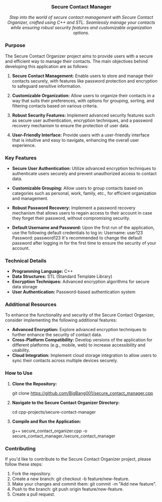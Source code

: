 <h3 align="center">Secure Contact Manager</h3>

<p align="center">
  <em>Step into the world of secure contact management with Secure Contact Organizer, crafted using C++ and STL. Seamlessly manage your contacts while ensuring robust security features and customizable organization options.</em>
</p>

### Purpose

The Secure Contact Organizer project aims to provide users with a secure and efficient way to manage their contacts. The main objectives behind developing this application are as follows:

1. **Secure Contact Management:** Enable users to store and manage their contacts securely, with features like password protection and encryption to safeguard sensitive information.

2. **Customizable Organization:** Allow users to organize their contacts in a way that suits their preferences, with options for grouping, sorting, and filtering contacts based on various criteria.

3. **Robust Security Features:** Implement advanced security features such as secure user authentication, encryption techniques, and a password recovery mechanism to ensure the protection of user data.

4. **User-Friendly Interface:** Provide users with a user-friendly interface that is intuitive and easy to navigate, enhancing the overall user experience.

### Key Features

- **Secure User Authentication:** Utilize advanced encryption techniques to authenticate users securely and prevent unauthorized access to contact data.

- **Customizable Grouping:** Allow users to group contacts based on categories such as personal, work, family, etc., for efficient organization and management.

- **Robust Password Recovery:** Implement a password recovery mechanism that allows users to regain access to their account in case they forget their password, without compromising security.

- **Default Username and Password:** Upon the first run of the application, use the following default credentials to log in:
Username: user123
Password: password123
It's recommended to change the default password after logging in for the first time to ensure the security of your account.  

### Technical Details

- **Programming Language:** C++
- **Data Structures:** STL (Standard Template Library)
- **Encryption Techniques:** Advanced encryption algorithms for secure data storage
- **User Authentication:** Password-based authentication system

### Additional Resources

To enhance the functionality and security of the Secure Contact Organizer, consider implementing the following additional features:

- **Advanced Encryption:** Explore advanced encryption techniques to further enhance the security of contact data.
- **Cross-Platform Compatibility:** Develop versions of the application for different platforms (e.g., mobile, web) to increase accessibility and usability.
- **Cloud Integration:** Implement cloud storage integration to allow users to sync their contacts across multiple devices securely.

### How to Use

1. **Clone the Repository:**
   
   git clone https://github.com/BigBang001/secure_contact_manager.cpp
   
2. **Navigate to the Secure Contact Organizer Directory:**

   cd cpp-projects/secure-contact-manager
   
3. **Compile and Run the Application:**

   g++ secure_contact_organizer.cpp -o secure_contact_manager./secure_contact_manager
   
### Contributing
If you'd like to contribute to the Secure Contact Organizer project, please follow these steps:

1. Fork the repository.
2. Create a new branch: git checkout -b feature/new-feature.
3. Make your changes and commit them: git commit -m "Add new feature".
4. Push to the branch: git push origin feature/new-feature.
5. Create a pull request.   
